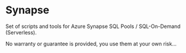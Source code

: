 # Synapse

Set of scripts and tools for Azure Synapse SQL Pools / SQL-On-Demand (Serverless).

No warranty or guarantee is provided, you use them at your own risk...


